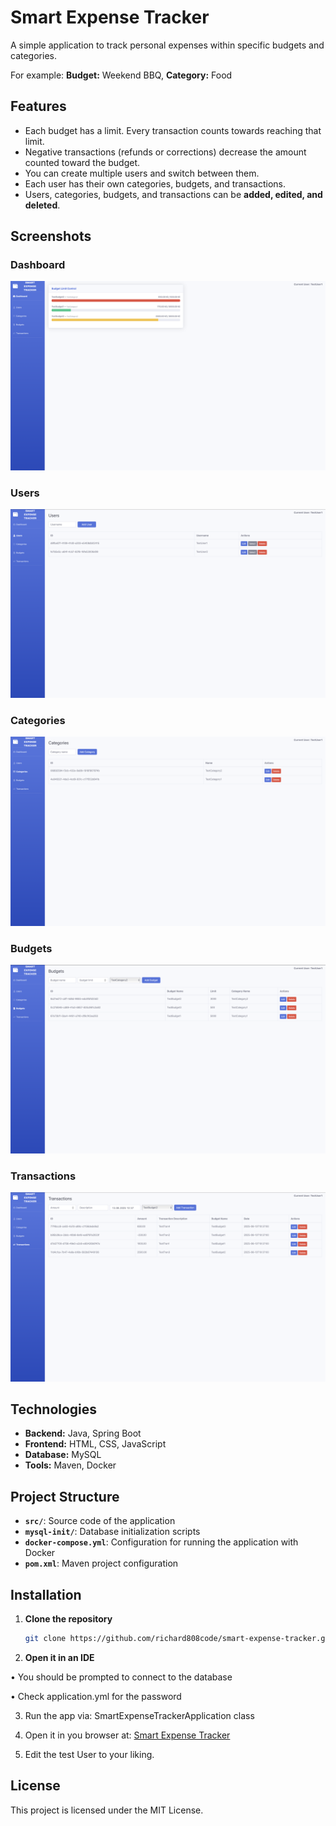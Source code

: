 # Smart Expense Tracker

A simple application to track personal expenses within specific budgets and categories.  

For example: **Budget:** Weekend BBQ, **Category:** Food

## Features

- Each budget has a limit. Every transaction counts towards reaching that limit.
- Negative transactions (refunds or corrections) decrease the amount counted toward the budget.
- You can create multiple users and switch between them.
- Each user has their own categories, budgets, and transactions.
- Users, categories, budgets, and transactions can be **added, edited, and deleted**.

## Screenshots

### Dashboard
![Dashboard](screenshots/Dashboard.png)

### Users
![Users](screenshots/Users.png)

### Categories
![Categories](screenshots/Categories.png)

### Budgets
![Budgets](screenshots/Budgets.png)

### Transactions
![Transactions](screenshots/Transactions.png)

## Technologies

- **Backend:** Java, Spring Boot
- **Frontend:** HTML, CSS, JavaScript
- **Database:** MySQL
- **Tools:** Maven, Docker

## Project Structure

- **`src/`**: Source code of the application
- **`mysql-init/`**: Database initialization scripts
- **`docker-compose.yml`**: Configuration for running the application with Docker
- **`pom.xml`**: Maven project configuration

## Installation

1. **Clone the repository**
   ```bash
   git clone https://github.com/richard808code/smart-expense-tracker.git
   
2.	**Open it in an IDE**

   •	You should be prompted to connect to the database

   •	Check application.yml for the password
   
3. Run the app via:
   SmartExpenseTrackerApplication class


4. Open it in you browser at:
   [Smart Expense Tracker](http://localhost:63342/smart-expense-tracker/static/startbootstrap-sb-admin-2-gh-pages/index.html?_ijt=64um946662jl3tu6mc1rgrmlb6&_ij_reload=RELOAD_ON_SAVE)


5. Edit the test User to your liking.

## License

This project is licensed under the MIT License.